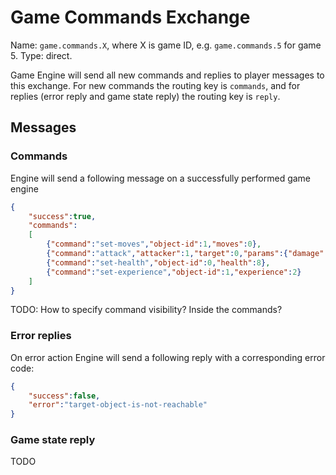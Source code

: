 # Game Commands Exchange

Name: `game.commands.X`, where X is game ID, e.g. `game.commands.5` for game 5.
Type: direct.

Game Engine will send all new commands and replies to player messages to this exchange.
For new commands the routing key is `commands`, and for replies (error reply and game state reply) the routing key is `reply`.

## Messages

### Commands

Engine will send a following message on a successfully performed game engine
```json
{
    "success":true,
    "commands":
    [
        {"command":"set-moves","object-id":1,"moves":0},
        {"command":"attack","attacker":1,"target":0,"params":{"damage":2,"outcome":"critical","type":"melee"}},
        {"command":"set-health","object-id":0,"health":8},
        {"command":"set-experience","object-id":1,"experience":2}
    ]
}
```

TODO: How to specify command visibility? Inside the commands?

### Error replies

On error action Engine will send a following reply with a corresponding error code:

```json
{
    "success":false,
    "error":"target-object-is-not-reachable"
}
```

### Game state reply

TODO
